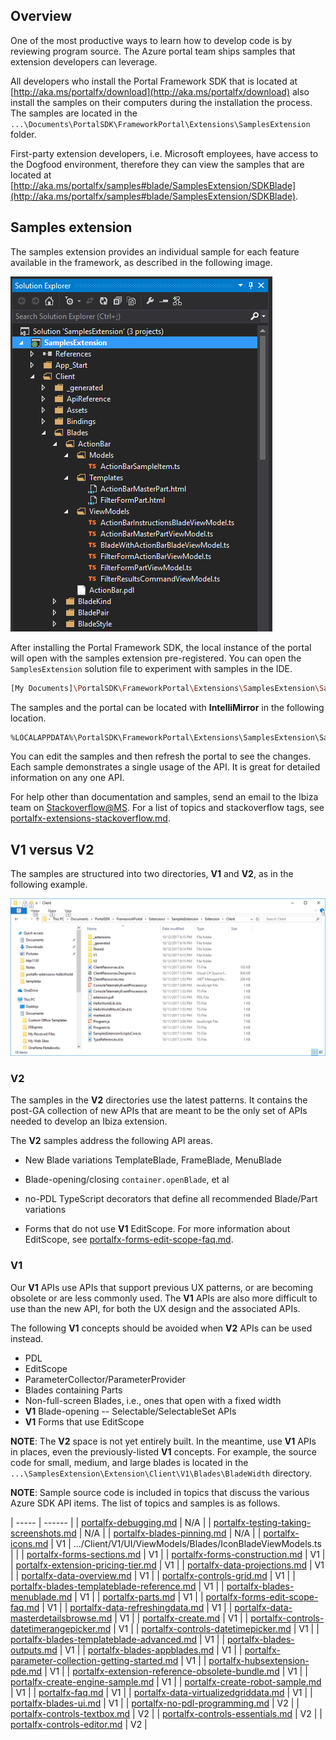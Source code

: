 <a name="overview"></a>
## Overview

One of the most productive ways to learn how to develop code is by reviewing program source.  The Azure portal team ships samples that extension developers can leverage.

All developers who install the Portal Framework SDK that is located at [http://aka.ms/portalfx/download](http://aka.ms/portalfx/download) also install the samples on their computers during the installation the process. The samples are located in the `...\Documents\PortalSDK\FrameworkPortal\Extensions\SamplesExtension` folder.

First-party extension developers, i.e. Microsoft employees, have access to the Dogfood environment, therefore they can view the samples that are located at [http://aka.ms/portalfx/samples#blade/SamplesExtension/SDKBlade](http://aka.ms/portalfx/samples#blade/SamplesExtension/SDKBlade).

<a name="samples-extension"></a>
## Samples extension

The samples extension provides an individual sample for each feature available in the framework, as described in the following image.

 ![alt-text](../media/portalfx-extensions-samples/samples.png  "Samples Extension Solution")

After installing the Portal Framework SDK, the local instance of the portal will open with the samples extension pre-registered.  You can open the `SamplesExtension` solution file to experiment with samples in the IDE.

```bash
[My Documents]\PortalSDK\FrameworkPortal\Extensions\SamplesExtension\SamplesExtension.sln
```

The samples and the portal can be located with **IntelliMirror** in the following location.

```bash
%LOCALAPPDATA%\PortalSDK\FrameworkPortal\Extensions\SamplesExtension\SamplesExtension.sln
```

You can edit the samples and then refresh the portal to see the changes. Each sample demonstrates a single usage of the API.  It is great for detailed information on any one API.

For help other than documentation and samples, send an email to the Ibiza team on [Stackoverflow@MS](https://stackoverflow.microsoft.com/questions/tagged?tagnames=ibiza). For a list of topics and stackoverflow tags, see [portalfx-extensions-stackoverflow.md](portalfx-extensions-stackoverflow.md).

<!-- TODO: Determine whether there should be a list of samples and whether they are V1 or V2.   
The alternative is to let the list default to the contents of the SamplesExtension.sln project, and the reverse cross-reference that is created by documents like portalfx-blades-appblades.md. -->

<a name="v1-versus-v2"></a>
## V1 versus V2

The samples are structured into two directories, **V1** and **V2**, as in the following example. 

 ![alt-text](../media/portalfx-extensions-samples/v1-and-v2.png  "V1 and V2 Directories")

<!--TODO: Can "meant" be changed to "will"  or "intended" ? -->

<a name="v1-versus-v2-v2"></a>
### V2

The samples in the **V2** directories use the latest patterns. It contains the post-GA collection of new APIs that are meant to be the only set of APIs needed to develop an Ibiza extension.

The **V2** samples address the following API areas.

* New Blade variations TemplateBlade, FrameBlade, MenuBlade 

* Blade-opening/closing `container.openBlade`, et al

* no-PDL TypeScript decorators that define all recommended Blade/Part variations

* Forms that do not use **V1** EditScope. For more information about EditScope, see [portalfx-forms-edit-scope-faq.md](portalfx-forms-edit-scope-faq.md).

<a name="v1-versus-v2-v1"></a>
### V1

Our **V1** APIs use APIs that support previous UX patterns, or  are becoming obsolete or are less commonly used.  The **V1** APIs are also more difficult to use than the new API, for both the UX design and  the associated APIs.

The following **V1** concepts should be avoided when **V2** APIs can be used instead.

* PDL
* EditScope
* ParameterCollector/ParameterProvider
* Blades containing Parts
* Non-full-screen Blades, i.e., ones that open with a fixed width
* **V1** Blade-opening -- Selectable/SelectableSet APIs
* **V1** Forms that use EditScope

**NOTE**: The **V2** space is not yet entirely built. In the meantime, use **V1** APIs in places, even the previously-listed **V1** concepts. For example, the source code for small, medium, and large blades is located in the `...\SamplesExtension\Extension\Client\V1\Blades\BladeWidth` directory.

**NOTE**: Sample source code is included in topics that discuss the various Azure SDK API items. The list of topics and samples is as follows.

<!-- | Topic | Version | Sample |  Experience | -->
<!-- | Topic | Document |  Version | Sample |  Experience | -->

| ----- | ------ | 
| [portalfx-debugging.md](portalfx-debugging.md) | N/A |
| [portalfx-testing-taking-screenshots.md](portalfx-testing-taking-screenshots.md) | N/A |
| [portalfx-blades-pinning.md](portalfx-blades-pinning.md) | N/A |
| [portalfx-icons.md](portalfx-icons.md) | V1 | .../Client/V1/UI/ViewModels/Blades/IconBladeViewModels.ts | | 
| [portalfx-forms-sections.md](portalfx-forms-sections.md) | V1 |
| [portalfx-forms-construction.md](portalfx-forms-construction.md) | V1 |
| [portalfx-extension-pricing-tier.md](portalfx-extension-pricing-tier.md) | V1 |
| [portalfx-data-projections.md](portalfx-data-projections.md) | V1 |
| [portalfx-data-overview.md](portalfx-data-overview.md) | V1 |
| [portalfx-controls-grid.md](portalfx-controls-grid.md) | V1 |
| [portalfx-blades-templateblade-reference.md](portalfx-blades-templateblade-reference.md) | V1 |
| [portalfx-blades-menublade.md](portalfx-blades-menublade.md) | V1 |
| [portalfx-parts.md](portalfx-parts.md) | V1 |
| [portalfx-forms-edit-scope-faq.md](portalfx-forms-edit-scope-faq.md) | V1 |
| [portalfx-data-refreshingdata.md](portalfx-data-refreshingdata.md) | V1 |
| [portalfx-data-masterdetailsbrowse.md](portalfx-data-masterdetailsbrowse.md) | V1 |
| [portalfx-create.md](portalfx-create.md) | V1 |
| [portalfx-controls-datetimerangepicker.md](portalfx-controls-datetimerangepicker.md) | V1 |
| [portalfx-controls-datetimepicker.md](portalfx-controls-datetimepicker.md) | V1 |
| [portalfx-blades-templateblade-advanced.md](portalfx-blades-templateblade-advanced.md) | V1 |
| [portalfx-blades-outputs.md](portalfx-blades-outputs.md) | V1 |
| [portalfx-blades-appblades.md](portalfx-blades-appblades.md) | V1 |
| [portalfx-parameter-collection-getting-started.md](portalfx-parameter-collection-getting-started.md) | V1 |
| [portalfx-hubsextension-pde.md](portalfx-hubsextension-pde.md) | V1 |
| [portalfx-extension-reference-obsolete-bundle.md](portalfx-extension-reference-obsolete-bundle.md) | V1 |
| [portalfx-create-engine-sample.md](portalfx-create-engine-sample.md) | V1 |
| [portalfx-create-robot-sample.md](portalfx-create-robot-sample.md) | V1 |
| [portalfx-faq.md](portalfx-faq.md) | V1 |
| [portalfx-data-virtualizedgriddata.md](portalfx-data-virtualizedgriddata.md) | V1 |
| [portalfx-blades-ui.md](portalfx-blades-ui.md) | V1 |
| [portalfx-no-pdl-programming.md](portalfx-no-pdl-programming.md) | V2 |
| [portalfx-controls-textbox.md](portalfx-controls-textbox.md) | V2 |
| [portalfx-controls-essentials.md](portalfx-controls-essentials.md) | V2 |
| [portalfx-controls-editor.md](portalfx-controls-editor.md) | V2 |

